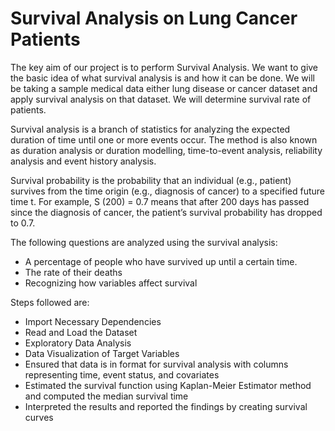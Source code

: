 # Survival Analysis on Lung Cancer Patients

The key aim of our project is to perform Survival Analysis. We want to give the basic idea of what survival analysis is and how it can be done. We will be taking a sample medical data either lung disease or cancer dataset and apply survival analysis on that dataset. We will determine survival rate of patients.

Survival analysis is a branch of statistics for analyzing the expected duration of time until one or more events occur. The method is also known as duration analysis or duration modelling, time-to-event analysis, reliability analysis and event history analysis.

Survival probability is the probability that an individual (e.g., patient) survives from the time origin (e.g., diagnosis of cancer) to a specified future time t. For example, S (200) = 0.7 means that after 200 days has passed since the diagnosis of cancer, the patient’s survival probability has dropped to 0.7.

The following questions are analyzed using the survival analysis:
- A percentage of people who have survived up until a certain time.
- The rate of their deaths
- Recognizing how variables affect survival

Steps followed are:

  - Import Necessary Dependencies
  - Read and Load the Dataset
  - Exploratory Data Analysis
  - Data Visualization of Target Variables
  - Ensured that data is in format for survival analysis with columns representing time, event status, and covariates
  - Estimated the survival function using Kaplan-Meier Estimator method and computed the median survival time
  - Interpreted the results and reported the findings by creating survival curves
